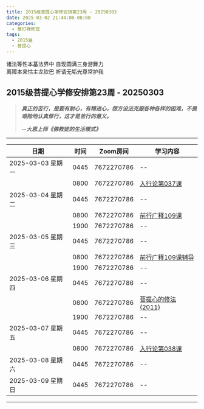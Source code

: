 ```yaml
---
title: 2015级菩提心学修安排第23周 - 20250303
date: 2025-03-02 21:44:00-08:00
categories:
  - 慧灯禅修班
tags:
  - 2015届
  - 菩提心
---
```

诸法等性本基法界中 自现圆满三身游舞力  
离障本来怙主龙钦巴 祈请无垢光尊常护我

## 2015级菩提心学修安排第23周 - 20250303

> *__真正的苦行，是要有耐心，有精进心，想方设法克服各种各样的困难，不畏艰险地认真修行，这才是苦行的意义。__*
>
> --***大恩上师《佛教徒的生活模式》***

---

|日期 |时间|Zoom房间|学习内容|
|--|--|--|--|
| 2025-03-03 星期一|0445|7672270786|--|
| |0800|7672270786|[入行论第037课](https://huidengchanxiu.net/refs/rxl/04#第三十七节课) |
| 2025-03-04 星期二 |0445|7672270786|--|
|   |0800|7672270786| [前行广释109课](https://huidengchanxiu.net/refs/qxgs/qxgs-09ptx/#前行广释第109课) |
|   |1900|7672270786|--|
| 2025-03-05 星期三  |0445|7672270786|--|
|   |0800|7672270786| [前行广释109课辅导](https://huidengchanxiu.net/refs/qxgs/fudao/qxgsfd-09ptx/#前行广释第109课辅导) |
|   |1900|7672270786| -- |
| 2025-03-06 星期四|0445|7672270786|--|
|   |0800|7672270786| [菩提心的修法(2011)](https://www.fohuifayu.com/index.php/huideng-jiangtang/fofa-jianxiu/puti-xin/818-l11051) |
|   |1900|7672270786|--|
| 2025-03-07 星期五|0445|7672270786|--|
| |0800|7672270786|[入行论第038课](https://huidengchanxiu.net/refs/rxl/04#第三十八节课) |
| 2025-03-08 星期六|0445|7672270786| -- |
| 2025-03-09 星期日|0445|7672270786| -- |
---

